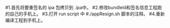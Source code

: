 
#1.首先将要重签名的 ipa 包拷贝到 .ipa中。
#2.修改bundleId和签名信息工程跑的自己的手机上。
#3.打开 run script 中 #./appResign.sh 脚本的注释。
#4.重新编译工程到手机上。
